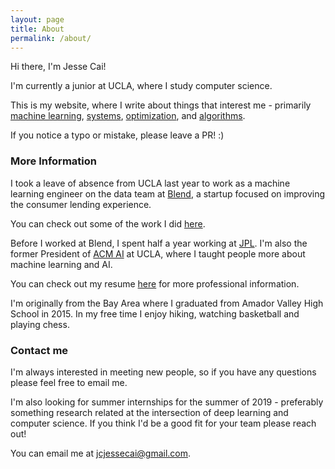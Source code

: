 ```yaml
---
layout: page
title: About
permalink: /about/
---
```


Hi there, I'm Jesse Cai!

I'm currently a junior at UCLA, where I study computer science. 

This is my website, where I write about things that interest me - primarily [machine learning](https://jcaip.github.io/tags/#machine-learning), [systems](https://jcaip.github.io/tags/#systems), [optimization](https://jcaip.github.io/tags/#optimization), and [algorithms](https://jcaip.github.io/tags/#algorithms).

If you notice a typo or mistake, please leave a PR! :)

### More Information

I took a leave of absence from UCLA last year to work as a machine learning engineer on the data team at [Blend](https://blend.com), a startup focused on improving the consumer lending experience.

You can check out some of the work I did [here](https://blend.com/predicting-submission/).

Before I worked at Blend, I spent half a year working at [JPL](https://www.jpl.nasa.gov/). I'm also the former President of [ACM AI](https://uclaacmai.github.io/) at UCLA, where I taught people more about machine learning and AI.

You can check out my resume [here](/resources/Jesse_Cai_Resume.pdf) for more professional information.

I'm originally from the Bay Area where I graduated from Amador Valley High School in 2015.
In my free time I enjoy hiking, watching basketball and playing chess. 

### Contact me

I'm always interested in meeting new people, so if you have any questions please feel free to email me. 

I'm also looking for summer internships for the summer of 2019 - preferably something research related at the intersection of deep learning and computer science. If you think I'd be a good fit for your team please reach out! 

You can email me at [jcjessecai@gmail.com](mailto:jcjessecai@gmail.com).
